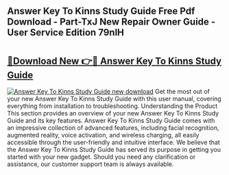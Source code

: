 ## Answer Key To Kinns Study Guide Free Pdf Download - Part-TxJ New Repair Owner Guide - User Service Edition 79nlH

# <h2><a href="http://bc52420.oget.top/?id=Answer+Key+To+Kinns+Study+Guide">🔗Download New 👉🔴 Answer Key To Kinns Study Guide</a></h2>

[![Answer Key To Kinns Study Guide new download](https://i.imgur.com/5g1atiW.png)](http://bc52420.oget.top/?id=Answer+Key+To+Kinns+Study+Guide)
Get the most out of your new Answer Key To Kinns Study Guide with this user manual, covering everything from installation to troubleshooting. Understanding the Product This section provides an overview of your new Answer Key To Kinns Study Guide and its key features. Answer Key To Kinns Study Guide comes with an impressive collection of advanced features, including facial recognition, augmented reality, voice activation, and wireless charging, all easily accessible through the user-friendly and intuitive interface. We believe that the Answer Key To Kinns Study Guide has served its purpose in getting you started with your new gadget. Should you need any clarification or assistance, our customer support team is always available.
